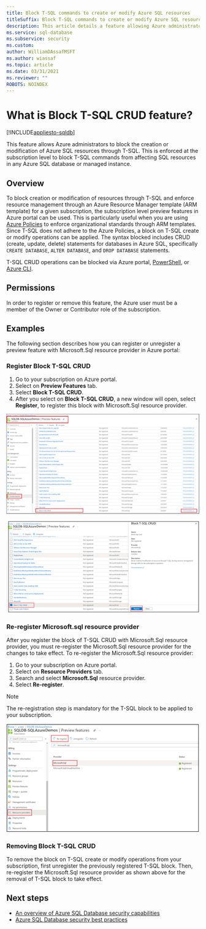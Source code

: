 ```yaml
---
title: Block T-SQL commands to create or modify Azure SQL resources
titleSuffix: Block T-SQL commands to create or modify Azure SQL resources
description: This article details a feature allowing Azure administrators to block T-SQL commands to create or modify Azure SQL resources
ms.service: sql-database
ms.subservice: security
ms.custom:  
author: WilliamDAssafMSFT
ms.author: wiassaf
ms.topic: article
ms.date: 03/31/2021
ms.reviewer: ""
ROBOTS: NOINDEX
---
```


# What is Block T-SQL CRUD feature?
[!INCLUDE[appliesto-sqldb](../includes/appliesto-sqldb-sqlmi.md)]


This feature allows Azure administrators to block the creation or modification of Azure SQL resources through T-SQL. This is enforced at the subscription level to block T-SQL commands from affecting SQL resources in any Azure SQL database or managed instance.

## Overview

To block creation or modification of resources through T-SQL and enforce resource management through an Azure Resource Manager template (ARM template) for a given subscription, the subscription level preview features in Azure portal can be used. This is particularly useful when you are using [Azure Policies](../../governance/policy/overview.md) to enforce organizational standards through ARM templates. Since T-SQL does not adhere to the Azure Policies, a block on T-SQL create or modify operations can be applied. The syntax blocked includes CRUD (create, update, delete) statements for databases in Azure SQL, specifically `CREATE DATABASE`, `ALTER DATABASE`, and `DROP DATABASE` statements. 

T-SQL CRUD operations can be blocked via Azure portal, [PowerShell](/powershell/module/az.resources/register-azproviderfeature), or [Azure CLI](/cli/azure/feature#az_feature_register).

## Permissions

In order to register or remove this feature, the Azure user must be a member of the Owner or Contributor role of the subscription.

## Examples

The following section describes how you can register or unregister a preview feature with Microsoft.Sql resource provider in Azure portal: 

### Register Block T-SQL CRUD

1. Go to your subscription on Azure portal.
2. Select on **Preview Features** tab. 
3. Select **Block T-SQL CRUD**.
4. After you select on **Block T-SQL CRUD**, a new window will open, select **Register**, to register this block with Microsoft.Sql resource provider.

![Select "Block T-SQL CRUD" in the list of Preview Features](./media/block-tsql-crud/block-tsql-crud.png)

![With "Block T-SQL CRUD" checked, select Register](./media/block-tsql-crud/block-tsql-crud-register.png)

  
### Re-register Microsoft.sql resource provider 
After you register the block of T-SQL CRUD with Microsoft.Sql resource provider, you must re-register the Microsoft.Sql resource provider for the changes to take effect. To re-register the Microsoft.Sql resource provider:

1. Go to your subscription on Azure portal.
2. Select on **Resource Providers** tab.
3. Search and select **Microsoft.Sql** resource provider.
4. Select **Re-register**. 

> [!NOTE]
> The re-registration step is mandatory for the T-SQL block to be applied to your subscription. 

![Re-register the Microsoft.Sql resource provider](./media/block-tsql-crud/block-tsql-crud-re-register.png)

### Removing Block T-SQL CRUD
To remove the block on T-SQL create or modify operations from your subscription, first unregister the previously registered T-SQL block. Then, re-register the Microsoft.Sql resource provider as shown above for the removal of T-SQL block to take effect. 


## Next steps

- [An overview of Azure SQL Database security capabilities](security-overview.md)
- [Azure SQL Database security best practices](security-best-practice.md)